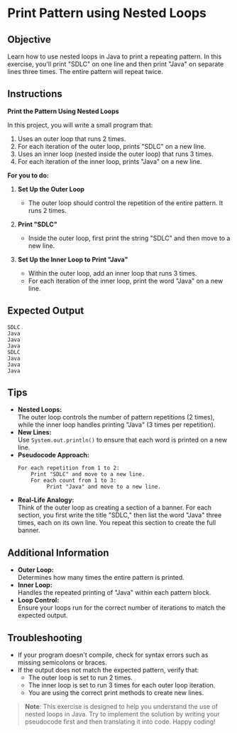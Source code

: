 # Print Pattern using Nested Loops

## Objective
Learn how to use nested loops in Java to print a repeating pattern. In this exercise, you'll print "SDLC" on one line and then print "Java" on separate lines three times. The entire pattern will repeat twice.

## Instructions

**Print the Pattern Using Nested Loops**

In this project, you will write a small program that:
1. Uses an outer loop that runs 2 times.
2. For each iteration of the outer loop, prints "SDLC" on a new line.
3. Uses an inner loop (nested inside the outer loop) that runs 3 times.
4. For each iteration of the inner loop, prints "Java" on a new line.

**For you to do:**

1. **Set Up the Outer Loop**
    - The outer loop should control the repetition of the entire pattern. It runs 2 times.

2. **Print "SDLC"**
    - Inside the outer loop, first print the string "SDLC" and then move to a new line.

3. **Set Up the Inner Loop to Print "Java"**
    - Within the outer loop, add an inner loop that runs 3 times.
    - For each iteration of the inner loop, print the word "Java" on a new line.

## Expected Output
```
SDLC
Java
Java
Java
SDLC
Java
Java
Java
```

## Tips
- **Nested Loops:**  
  The outer loop controls the number of pattern repetitions (2 times), while the inner loop handles printing "Java" (3 times per repetition).
- **New Lines:**  
  Use `System.out.println()` to ensure that each word is printed on a new line.
- **Pseudocode Approach:**
  ```
  For each repetition from 1 to 2:
      Print "SDLC" and move to a new line.
      For each count from 1 to 3:
           Print "Java" and move to a new line.
  ```
- **Real-Life Analogy:**  
  Think of the outer loop as creating a section of a banner. For each section, you first write the title "SDLC," then list the word "Java" three times, each on its own line. You repeat this section to create the full banner.

## Additional Information
- **Outer Loop:**  
  Determines how many times the entire pattern is printed.
- **Inner Loop:**  
  Handles the repeated printing of "Java" within each pattern block.
- **Loop Control:**  
  Ensure your loops run for the correct number of iterations to match the expected output.

## Troubleshooting
- If your program doesn't compile, check for syntax errors such as missing semicolons or braces.
- If the output does not match the expected pattern, verify that:
    - The outer loop is set to run 2 times.
    - The inner loop is set to run 3 times for each outer loop iteration.
    - You are using the correct print methods to create new lines.

> **Note**: This exercise is designed to help you understand the use of nested loops in Java. Try to implement the solution by writing your pseudocode first and then translating it into code. Happy coding!